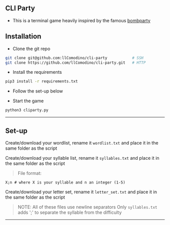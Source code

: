 ## CLI Party

- This is a terminal game heavily inspired by the famous [bombparty](https://jklm.fun)

## Installation

- Clone the git repo
```sh
git clone git@github.com:llComodino/cli-party           # SSH
git clone https://github.com/llComodino/cli-party.git   # HTTP
```

- Install the requirements
```sh
pip3 install -r requirements.txt
```

- Follow the set-up below

- Start the game
```sh
python3 cliparty.py
```

---

## Set-up

Create/download your wordlist, rename it `wordlist.txt`
and place it in the same folder as the script

Create/download your syllable list, rename it `syllables.txt`
and place it in the same folder as the script
> File format:
```text
X;n # where X is your syllable and n an integer (1-5)
```

Create/download your letter set, rename it `letter_set.txt`
and place it in the same folder as the script

> NOTE: All of these files use newline separators
Only `syllables.txt` adds ';' to separate the syllable from the difficulty

---
